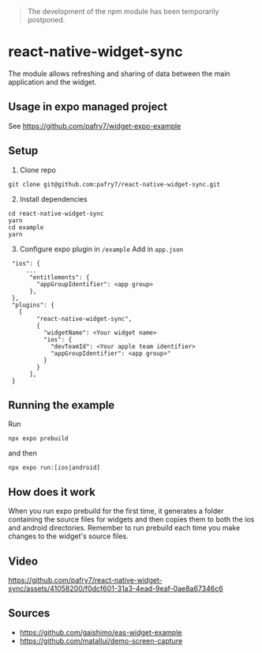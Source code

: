> The development of the npm module has been temporarily postponed.

# react-native-widget-sync

The module allows refreshing and sharing of data between the main application and the widget.

## Usage in expo managed project

See https://github.com/pafry7/widget-expo-example

## Setup

1. Clone repo
```
git clone git@github.com:pafry7/react-native-widget-sync.git
```

2. Install dependencies

```
cd react-native-widget-sync 
yarn
cd example
yarn
```

3. Configure expo plugin in `/example`
   Add in `app.json`

```
 "ios": {
     ...
      "entitlements": {
        "appGroupIdentifier": <app group>
      },
 },
 "plugins": {
   [
        "react-native-widget-sync",
        {
          "widgetName": <Your widget name>
          "ios": {
            "devTeamId": <Your apple team identifier>
            "appGroupIdentifier": <app group>"
          }
        }
      ],
 }

```
## Running the example

Run 

```
npx expo prebuild
```

and then

```
npx expo run:[ios|android]
```

## How does it work

When you run expo prebuild for the first time, it generates a folder containing the source files for widgets and then copies them to both the ios and android directories. Remember to run prebuild each time you make changes to the widget's source files.

## Video

https://github.com/pafry7/react-native-widget-sync/assets/41058200/f0dcf601-31a3-4ead-9eaf-0ae8a67346c6


## Sources
- https://github.com/gaishimo/eas-widget-example
- https://github.com/matallui/demo-screen-capture


